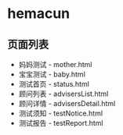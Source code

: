 # hemacun

## 页面列表

* 妈妈测试 - mother.html
* 宝宝测试 - baby.html
* 测试首页 - status.html
* 顾问列表 - advisersList.html
* 顾问详情 - advisersDetail.html
* 测试须知 - testNotice.html
* 测试报告 - testReport.html
